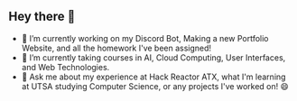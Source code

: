 ## Hey there 👋

- 🔭 I’m currently working on my Discord Bot, Making a new Portfolio Website, and all the homework I've been assigned! 
- 🌱 I’m currently taking courses in AI, Cloud Computing, User Interfaces, and Web Technologies.
- 💬 Ask me about my experience at Hack Reactor ATX, what I'm learning at UTSA studying Computer Science, or any projects I've worked on! 😄
